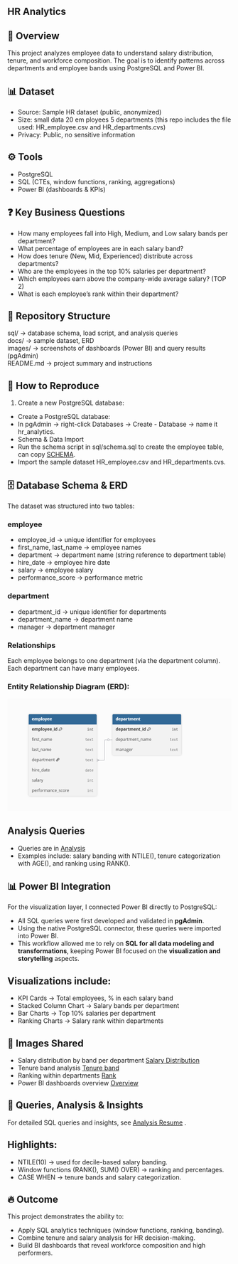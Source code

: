## HR Analytics

## 📌 Overview
This project analyzes employee data to understand salary distribution, tenure, and workforce composition.
The goal is to identify patterns across departments and employee bands using PostgreSQL and Power BI.

## 📊 Dataset
- Source: Sample HR dataset (public, anonymized)
- Size: small data 20 em ployees 5 departments (this repo includes the file used: HR_employee.csv and HR_departments.cvs)
- Privacy: Public, no sensitive information

## ⚙️ Tools
- PostgreSQL
- SQL (CTEs, window functions, ranking, aggregations)
- Power BI (dashboards & KPIs)

## ❓ Key Business Questions
- How many employees fall into High, Medium, and Low salary bands per department?
- What percentage of employees are in each salary band?
- How does tenure (New, Mid, Experienced) distribute across departments?
- Who are the employees in the top 10% salaries per department?
- Which employees earn above the company-wide average salary? (TOP 2)
- What is each employee’s rank within their department?

## 📂 Repository Structure

sql/        → database schema, load script, and analysis queries  
docs/       → sample dataset, ERD  
images/     → screenshots of dashboards (Power BI) and query results (pgAdmin)  
README.md   → project summary and instructions  


## 🚀 How to Reproduce
1. Create a new PostgreSQL database:
- Create a PostgreSQL database:
- In pgAdmin → right-click Databases → Create - Database → name it hr_analytics.
- Schema & Data Import
- Run the schema script in sql/schema.sql to create the employee table, can copy [SCHEMA](sql/SCHEMA.sql).
- Import the sample dataset HR_employee.csv and HR_departments.cvs.

## 🗄 Database Schema & ERD
The dataset was structured into two tables:

### employee
- employee_id → unique identifier for employees
- first_name, last_name → employee names
- department → department name (string reference to department table)
- hire_date → employee hire date
- salary → employee salary
- performance_score → performance metric

### department
- department_id → unique identifier for departments
- department_name → department name
- manager → department manager

### Relationships
Each employee belongs to one department (via the department column).
Each department can have many employees.

### Entity Relationship Diagram (ERD):

![ERD](docs/ERD.png)

## Analysis Queries
- Queries are in [Analysis](sql/Analysis.sql)
- Examples include: salary banding with NTILE(), tenure categorization with AGE(), and ranking using RANK().

## 📊 Power BI Integration
For the visualization layer, I connected Power BI directly to PostgreSQL:

- All SQL queries were first developed and validated in **pgAdmin**.  
- Using the native PostgreSQL connector, these queries were imported into Power BI.  
- This workflow allowed me to rely on **SQL for all data modeling and transformations**, keeping Power BI focused on the **visualization and storytelling** aspects.  

## Visualizations include:
- KPI Cards → Total employees, % in each salary band
- Stacked Column Chart → Salary bands per department
- Bar Charts → Top 10% salaries per department
- Ranking Charts → Salary rank within departments

## 📸 Images Shared
- Salary distribution by band per department [Salary Distribution](images/Salary_distribution.png)
- Tenure band analysis [Tenure band](images/ternure_bands.png)
- Ranking within departments [Rank](images/Rank_by_departments.png)
- Power BI dashboards overview [Overview](images/Overview.png)

## 📑 Queries, Analysis & Insights
For detailed SQL queries and insights, see [Analysis Resume](Analysis_resume.md)
.

## Highlights:
- NTILE(10) → used for decile-based salary banding.
- Window functions (RANK(), SUM() OVER) → ranking and percentages.
- CASE WHEN → tenure bands and salary categorization.

## 🔥 Outcome
This project demonstrates the ability to:
- Apply SQL analytics techniques (window functions, ranking, banding).
- Combine tenure and salary analysis for HR decision-making.
- Build BI dashboards that reveal workforce composition and high performers.
